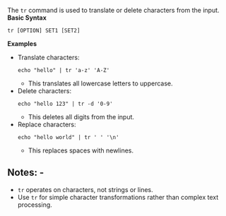 The `tr` command is used to translate or delete characters from the input.
**Basic Syntax**
```
tr [OPTION] SET1 [SET2]
```
**Examples**
- Translate characters:
  ```
  echo "hello" | tr 'a-z' 'A-Z'
  ```
  - This translates all lowercase letters to uppercase.
- Delete characters:
  ```
  echo "hello 123" | tr -d '0-9'
  ```
  - This deletes all digits from the input.
- Replace characters:
  ```
  echo "hello world" | tr ' ' '\n'
  ```
  - This replaces spaces with newlines.

Notes: -
-
- `tr` operates on characters, not strings or lines.
- Use `tr` for simple character transformations rather than complex text processing.
